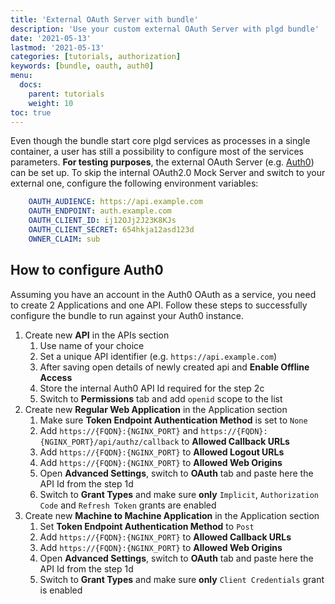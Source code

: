 ```yaml
---
title: 'External OAuth Server with bundle'
description: 'Use your custom external OAuth Server with plgd bundle'
date: '2021-05-13'
lastmod: '2021-05-13'
categories: [tutorials, authorization]
keywords: [bundle, oauth, auth0]
menu:
  docs:
    parent: tutorials
    weight: 10
toc: true
---
```


Even though the bundle start core plgd services as processes in a single container, a user has still a possibility to configure most of the services parameters. **For testing purposes**, the external OAuth Server (e.g. [Auth0](https://auth0.com)) can be set up.
To skip the internal OAuth2.0 Mock Server and switch to your external one, configure the following environment variables:

```yaml
    OAUTH_AUDIENCE: https://api.example.com
    OAUTH_ENDPOINT: auth.example.com
    OAUTH_CLIENT_ID: ij12OJj2J23K8KJs
    OAUTH_CLIENT_SECRET: 654hkja12asd123d
    OWNER_CLAIM: sub
```

## How to configure Auth0

Assuming you have an account in the Auth0 OAuth as a service, you need to create 2 Applications and one API. Follow these steps to successfully configure the bundle to run against your Auth0 instance.

1. Create new **API** in the APIs section
    1. Use name of your choice
    1. Set a unique API identifier (e.g. `https://api.example.com`)
    1. After saving open details of newly created api and **Enable Offline Access**
    1. Store the internal Auth0 API Id required for the step 2c
    1. Switch to **Permissions** tab and add `openid` scope to the list
1. Create new **Regular Web Application** in the Application section
    1. Make sure **Token Endpoint Authentication Method** is set to `None`
    1. Add `https://{FQDN}:{NGINX_PORT}` and `https://{FQDN}:{NGINX_PORT}/api/authz/callback` to **Allowed Callback URLs**
    1. Add `https://{FQDN}:{NGINX_PORT}` to **Allowed Logout URLs**
    1. Add `https://{FQDN}:{NGINX_PORT}` to **Allowed Web Origins**
    1. Open **Advanced Settings**, switch to **OAuth** tab and paste here the API Id from the step 1d
    1. Switch to **Grant Types** and make sure **only** `Implicit`, `Authorization Code` and `Refresh Token` grants are enabled
1. Create new **Machine to Machine Application** in the Application section
    1. Set **Token Endpoint Authentication Method** to `Post`
    1. Add `https://{FQDN}:{NGINX_PORT}` to **Allowed Callback URLs**
    1. Add `https://{FQDN}:{NGINX_PORT}` to **Allowed Web Origins**
    1. Open **Advanced Settings**, switch to **OAuth** tab and paste here the API Id from the step 1d
    1. Switch to **Grant Types** and make sure **only** `Client Credentials` grant is enabled
